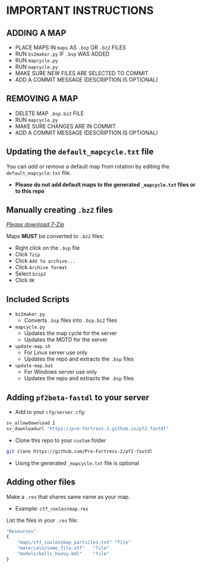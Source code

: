 # IMPORTANT INSTRUCTIONS
## ADDING A MAP
- PLACE MAPS IN `maps` AS `.bsp` OR `.bz2` FILES
- RUN `bs2maker.py` IF `.bsp` WAS ADDED
- RUN `mapcycle.py` 
- RUN `mapcycle.py`
- MAKE SURE NEW FILES ARE SELECTED TO COMMIT
- ADD A COMMIT MESSAGE (DESCRIPTION IS OPTIONAL)

## REMOVING A MAP
- DELETE MAP `.bsp.bz2` FILE
- RUN `mapcycle.py`
- MAKE SURE CHANGES ARE IN COMMIT
- ADD A COMMIT MESSAGE (DESCRIPTION IS OPTIONAL)

## Updating the `default_mapcycle.txt` file
You can *add* or *remove* a default map from rotation by editing the `default_mapcycle.txt` file.
- **Please do not add default maps to the generated `_mapcycle.txt` files or to this repo**

## Manually creating `.bz2` files	
[*Please download 7-Zip*](https://www.7-zip.org/download.html)

Maps **MUST** be converted to `.bz2` files:
- Right click on the `.bsp` file
- Click `7zip`
- Click `Add to archive...`
- Click `Archive format`
- Select `bzip2`
- Click `OK`

## Included Scripts
- `bz2maker.py`
	- Converts `.bsp` files into `.bsp.bz2` files
- `mapcycle.py`
	- Updates the map cycle for the server
	- Updates the MOTD for the server
- `update-map.sh`
	- For Linux server use only
	- Updates the repo and extracts the `.bsp` files
- `update-map.bat`
	- For Windows server use only
	- Updates the repo and extracts the `.bsp` files

## Adding `pf2beta-fastdl` to your server
- Add to your `cfg/server.cfg`:
```bash
sv_allowdownload 1 
sv_downloadurl "https://pre-fortress-2.github.io/pf2-fastdl"
```
- Clone this repo to your `custom` folder
```bash
git clone https://github.com/Pre-Fortress-2/pf2-fastdl
```
- Using the generated `_mapcycle.txt` file is optional

## Adding other files
Make a `.res` that shares same name as your map.
- Example: `ctf_coolestmap.res`

List the files in your `.res` file:
```bash
"Resources"
{
	"maps/ctf_coolestmap_particles.txt"	"file"
	"materials/some_file.vtf"	"file"
	"models/balls_heavy.mdl"	"file"
}
```
